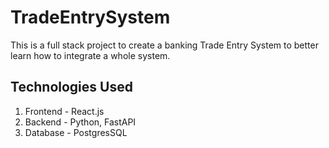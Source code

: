 # TradeEntrySystem

This is a full stack project to create a banking Trade Entry System to better learn how to integrate a whole system.

## Technologies Used

1. Frontend - React.js
2. Backend - Python, FastAPI
3. Database - PostgresSQL
